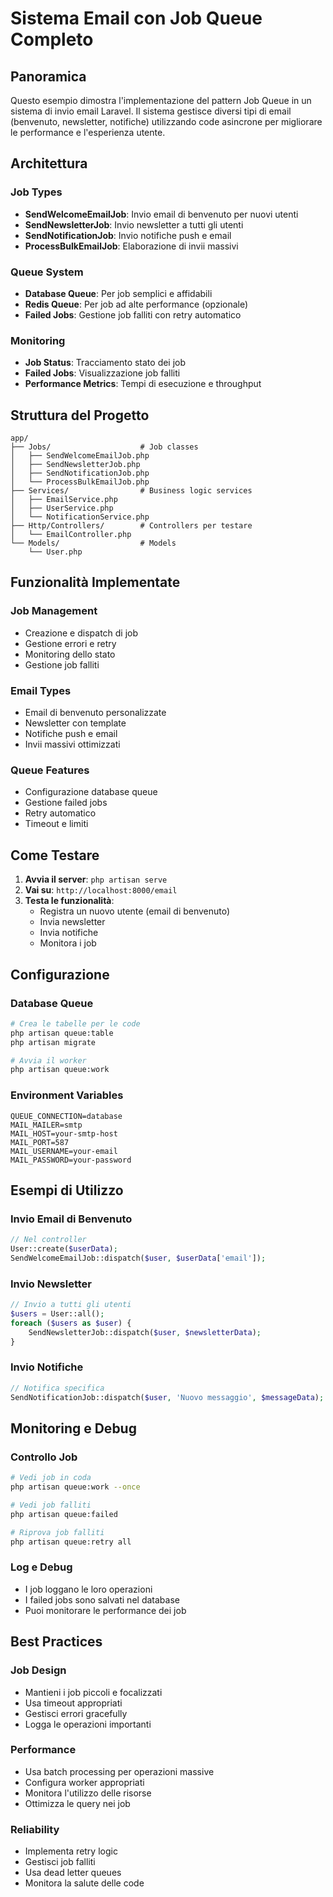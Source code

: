 # Sistema Email con Job Queue Completo

## Panoramica

Questo esempio dimostra l'implementazione del pattern Job Queue in un sistema di invio email Laravel. Il sistema gestisce diversi tipi di email (benvenuto, newsletter, notifiche) utilizzando code asincrone per migliorare le performance e l'esperienza utente.

## Architettura

### Job Types
- **SendWelcomeEmailJob**: Invio email di benvenuto per nuovi utenti
- **SendNewsletterJob**: Invio newsletter a tutti gli utenti
- **SendNotificationJob**: Invio notifiche push e email
- **ProcessBulkEmailJob**: Elaborazione di invii massivi

### Queue System
- **Database Queue**: Per job semplici e affidabili
- **Redis Queue**: Per job ad alte performance (opzionale)
- **Failed Jobs**: Gestione job falliti con retry automatico

### Monitoring
- **Job Status**: Tracciamento stato dei job
- **Failed Jobs**: Visualizzazione job falliti
- **Performance Metrics**: Tempi di esecuzione e throughput

## Struttura del Progetto

```
app/
├── Jobs/                    # Job classes
│   ├── SendWelcomeEmailJob.php
│   ├── SendNewsletterJob.php
│   ├── SendNotificationJob.php
│   └── ProcessBulkEmailJob.php
├── Services/                # Business logic services
│   ├── EmailService.php
│   ├── UserService.php
│   └── NotificationService.php
├── Http/Controllers/        # Controllers per testare
│   └── EmailController.php
└── Models/                  # Models
    └── User.php
```

## Funzionalità Implementate

### Job Management
-  Creazione e dispatch di job
-  Gestione errori e retry
-  Monitoring dello stato
-  Gestione job falliti

### Email Types
-  Email di benvenuto personalizzate
-  Newsletter con template
-  Notifiche push e email
-  Invii massivi ottimizzati

### Queue Features
-  Configurazione database queue
-  Gestione failed jobs
-  Retry automatico
-  Timeout e limiti

## Come Testare

1. **Avvia il server**: `php artisan serve`
2. **Vai su**: `http://localhost:8000/email`
3. **Testa le funzionalità**:
   - Registra un nuovo utente (email di benvenuto)
   - Invia newsletter
   - Invia notifiche
   - Monitora i job

## Configurazione

### Database Queue
```bash
# Crea le tabelle per le code
php artisan queue:table
php artisan migrate

# Avvia il worker
php artisan queue:work
```

### Environment Variables
```env
QUEUE_CONNECTION=database
MAIL_MAILER=smtp
MAIL_HOST=your-smtp-host
MAIL_PORT=587
MAIL_USERNAME=your-email
MAIL_PASSWORD=your-password
```

## Esempi di Utilizzo

### Invio Email di Benvenuto
```php
// Nel controller
User::create($userData);
SendWelcomeEmailJob::dispatch($user, $userData['email']);
```

### Invio Newsletter
```php
// Invio a tutti gli utenti
$users = User::all();
foreach ($users as $user) {
    SendNewsletterJob::dispatch($user, $newsletterData);
}
```

### Invio Notifiche
```php
// Notifica specifica
SendNotificationJob::dispatch($user, 'Nuovo messaggio', $messageData);
```

## Monitoring e Debug

### Controllo Job
```bash
# Vedi job in coda
php artisan queue:work --once

# Vedi job falliti
php artisan queue:failed

# Riprova job falliti
php artisan queue:retry all
```

### Log e Debug
- I job loggano le loro operazioni
- I failed jobs sono salvati nel database
- Puoi monitorare le performance dei job

## Best Practices

### Job Design
- Mantieni i job piccoli e focalizzati
- Usa timeout appropriati
- Gestisci errori gracefully
- Logga le operazioni importanti

### Performance
- Usa batch processing per operazioni massive
- Configura worker appropriati
- Monitora l'utilizzo delle risorse
- Ottimizza le query nei job

### Reliability
- Implementa retry logic
- Gestisci job falliti
- Usa dead letter queues
- Monitora la salute delle code
